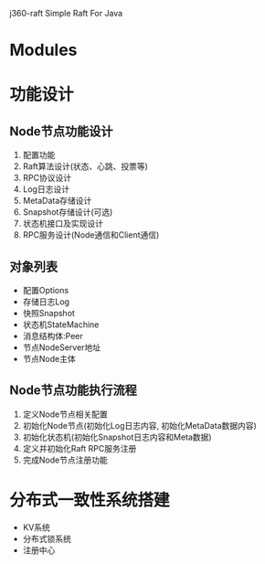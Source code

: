 j360-raft Simple Raft For Java

# Modules

# 功能设计

## Node节点功能设计

1. 配置功能
2. Raft算法设计(状态、心跳、投票等)
3. RPC协议设计
4. Log日志设计
5. MetaData存储设计
6. Snapshot存储设计(可选)
7. 状态机接口及实现设计
8. RPC服务设计(Node通信和Client通信)


## 对象列表

- 配置Options
- 存储日志Log
- 快照Snapshot
- 状态机StateMachine
- 消息结构体:Peer
- 节点NodeServer地址
- 节点Node主体


## Node节点功能执行流程

1. 定义Node节点相关配置
2. 初始化Node节点(初始化Log日志内容, 初始化MetaData数据内容)
3. 初始化状态机(初始化Snapshot日志内容和Meta数据)
4. 定义并初始化Raft RPC服务注册
5. 完成Node节点注册功能


# 分布式一致性系统搭建

- KV系统
- 分布式锁系统
- 注册中心
